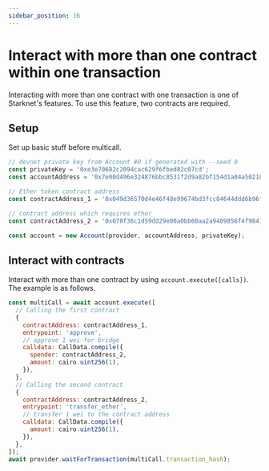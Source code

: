 ```yaml
---
sidebar_position: 16
---
```


# Interact with more than one contract within one transaction

Interacting with more than one contract with one transaction is one of Starknet's features. To use this feature, two contracts are required.

## Setup

Set up basic stuff before multicall.

```javascript
// devnet private key from Account #0 if generated with --seed 0
const privateKey = '0xe3e70682c2094cac629f6fbed82c07cd';
const accountAddress = '0x7e00d496e324876bbc8531f2d9a82bf154d1a04a50218ee74cdd372f75a551a';

// Ether token contract address
const contractAddress_1 = '0x049d36570d4e46f48e99674bd3fcc84644ddd6b96f7c741b1562b82f9e004dc7';

// contract address which requires ether
const contractAddress_2 = '0x078f36c1d59dd29e00a0bb60aa2a9409856f4f9841c47f165aba5bab4225aa6b';

const account = new Account(provider, accountAddress, privateKey);
```

## Interact with contracts

Interact with more than one contract by using `account.execute([calls])`. The example is as follows.

```javascript
const multiCall = await account.execute([
  // Calling the first contract
  {
    contractAddress: contractAddress_1,
    entrypoint: 'approve',
    // approve 1 wei for bridge
    calldata: CallData.compile({
      spender: contractAddress_2,
      amount: cairo.uint256(1),
    }),
  },
  // Calling the second contract
  {
    contractAddress: contractAddress_2,
    entrypoint: 'transfer_ether',
    // transfer 1 wei to the contract address
    calldata: CallData.compile({
      amount: cairo.uint256(1),
    }),
  },
]);
await provider.waitForTransaction(multiCall.transaction_hash);
```
